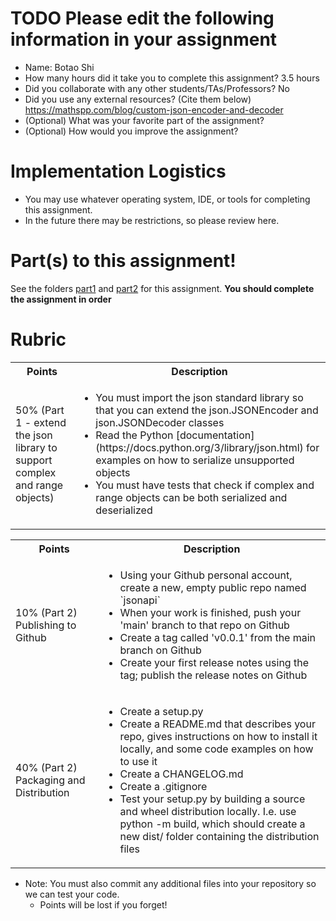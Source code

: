 # TODO Please edit the following information in your assignment

- Name: Botao Shi
- How many hours did it take you to complete this assignment? 3.5 hours
- Did you collaborate with any other students/TAs/Professors? No
- Did you use any external resources? (Cite them below)  
  https://mathspp.com/blog/custom-json-encoder-and-decoder
- (Optional) What was your favorite part of the assignment?
- (Optional) How would you improve the assignment?

# Implementation Logistics

- You may use whatever operating system, IDE, or tools for completing this assignment.
- In the future there may be restrictions, so please review here.

# Part(s) to this assignment!

See the folders [part1](./part1) and [part2](./part2) for this assignment. **You should complete the assignment in order**

# Rubric

  <table>
  <tbody>
    <tr>
      <th>Points</th>
      <th align="center">Description</th>
    </tr>
      <td>50% (Part 1 - extend the json library to support complex and range objects)</td>
	        <td ><ul>
              <li>You must import the json standard library so that you can extend the json.JSONEncoder and json.JSONDecoder classes</li>
              <li>Read the Python [documentation](https://docs.python.org/3/library/json.html) for examples on how to serialize unsupported objects</li>
              <li>You must have tests that check if complex and range objects can be both serialized and deserialized</li>
            </ul></td>
    </tr>
  </tbody>
</table>

  <table>
  <tbody>
    <tr>
      <th>Points</th>
      <th align="center">Description</th>
    </tr>
	 <tr>
		<td>10% (Part 2) Publishing to Github</td>
		<td align="left"><ul>
            <li>Using your Github personal account, create a new, empty public repo named `jsonapi`</li>
              <li>When your work is finished, push your 'main' branch to that repo on Github</li>
              <li>Create a tag called 'v0.0.1' from the main branch on Github</li>
              <li>Create your first release notes using the tag; publish the release notes on Github</li>
        </ul></td>
	  </tr>
	<tr>
    	<td>40% (Part 2) Packaging and Distribution</td>
		<td align="left"><ul>
          <li>Create a setup.py</li>
          <li>Create a README.md that describes your repo, gives instructions on how to install it locally, and some code examples on how to use it</li>
          <li>Create a CHANGELOG.md</li>
          <li>Create a .gitignore</li>
          <li>Test your setup.py by building a source and wheel distribution locally. I.e. use python -m build, which should create a new dist/ folder containing the distribution files</li>
        </ul></td>
    </tr>
  </tbody>
</table>


* Note: You must also commit any additional files into your repository so we can test your code.
  * Points will be lost if you forget!
